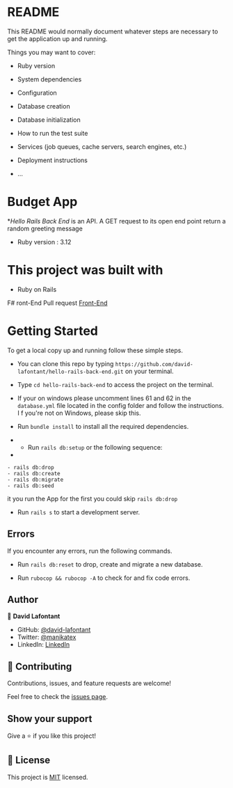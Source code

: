 # README

This README would normally document whatever steps are necessary to get the
application up and running.

Things you may want to cover:

* Ruby version

* System dependencies

* Configuration

* Database creation

* Database initialization

* How to run the test suite

* Services (job queues, cache servers, search engines, etc.)

* Deployment instructions

* ...


# Budget App

**Hello Rails Back End*  is an API. A GET request to its open end point return a random greeting message

* Ruby version : 3.12

# This project was built with

- Ruby on Rails

F# ront-End Pull request
[Front-End](https://github.com/david-lafontant/hello-react-front-end/pull/1)
# Getting Started

To get a local copy up and running follow these simple steps.

- You can clone this repo by typing `https://github.com/david-lafontant/hello-rails-back-end.git` on your terminal.

- Type `cd hello-rails-back-end` to access the project on the terminal.
- If your on windows please uncomment lines 61 and 62 in the `database.yml` file located in the config folder and follow the instructions. I f you're not on Windows, please skip this. 
  
- Run `bundle install` to install all the required dependencies.
- - Run `rails db:setup` or the following sequence:
- 
```
- rails db:drop
- rails db:create
- rails db:migrate
- rails db:seed  
  ```              
  it you run the App for the first you could skip `rails db:drop`

- Run `rails s` to start a development server.

## Errors

If you encounter any errors, run the following commands.

- Run `rails db:reset` to drop, create and migrate a new database.

- Run `rubocop && rubocop -A` to check for and fix code errors.




## Author

👤 **David Lafontant**

- GitHub: [@david-lafontant](https://github.com/david-lafontant)
- Twitter: [@manikatex](https://twitter.com/manikatex)
- LinkedIn: [LinkedIn](https://www.linkedin.com/in/david-lafontant)

## 🤝 Contributing

Contributions, issues, and feature requests are welcome!

Feel free to check the [issues page](https://github.com/david-lafontant/hello-rails-back-end/issues).

## Show your support

Give a ⭐️ if you like this project!

## 📝 License

This project is [MIT](./LICENCE) licensed.